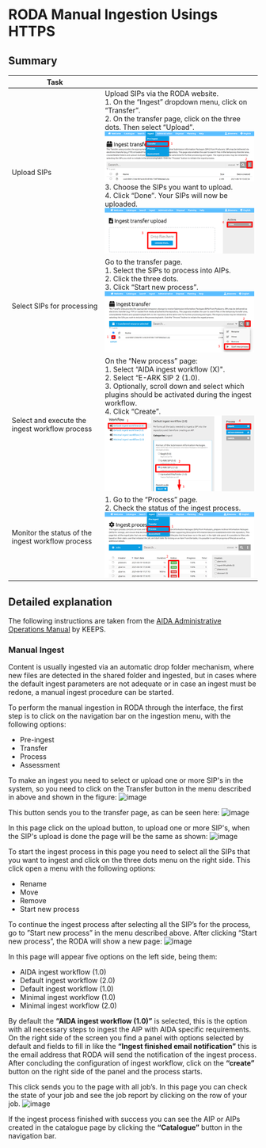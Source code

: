 # RODA Manual Ingestion Usings HTTPS

## Summary

|Task||
|----|-----|
|Upload SIPs|Upload SIPs via the RODA website.</i></span></br>1. On the “Ingest” dropdown menu, click on “Transfer”.</br>2. On the transfer page, click on the three dots. Then select “Upload”.</br><img src="https://github.com/Automatic-Ingest-Digital-Archives/SCALA/blob/main/Referenced%20Files/Pictures/Picture20.png"></br>3. Choose the SIPs you want to upload.</br>4. Click “Done”. Your SIPs will now be uploaded.</br><img src="https://github.com/Automatic-Ingest-Digital-Archives/SCALA/blob/main/Referenced%20Files/Pictures/Picture21.png">|
|Select SIPs for processing|Go to the transfer page.</br>1. Select the SIPs to process into AIPs.</br>2. Click the three dots.</br>3. Click “Start new process”.</br><img src="https://github.com/Automatic-Ingest-Digital-Archives/SCALA/blob/main/Referenced%20Files/Pictures/Picture22.png">|
|Select and execute the ingest workflow process|On the “New process” page:</br>1. Select “AIDA ingest workflow (X)".</br>2. Select “E-ARK SIP 2 (1.0).</br>3. Optionally, scroll down and select which plugins should be activated during the ingest workflow.</br>4. Click “Create”.</br><img src="https://github.com/Automatic-Ingest-Digital-Archives/SCALA/blob/main/Referenced%20Files/Pictures/Picture23.png">|
|Monitor the status of the ingest workflow process|1. Go to the “Process” page.</br>2. Check the status of the ingest process.</br><img src="https://github.com/Automatic-Ingest-Digital-Archives/SCALA/blob/main/Referenced%20Files/Pictures/Picture24.png">|

## Detailed explanation

The following instructions are taken from the [AIDA Administrative Operations Manual](https://github.com/Automatic-Ingest-Digital-Archives/SCALA/blob/main/Referenced%20Files/MU221844%20-%20AIDA%20Administrative%20Operations%20Manual.pdf) by KEEPS.

### Manual Ingest

Content is usually ingested via an automatic drop folder mechanism, where new files are detected in the shared folder and ingested, but in cases where the default ingest parameters are not adequate or in case an ingest must be redone, a manual ingest procedure can be started.

To perform the manual ingestion in RODA through the interface, the first step is to click on the navigation bar on the ingestion menu, with the following options:

* Pre-ingest
* Transfer
* Process
* Assessment

To make an ingest you need to select or upload one or more SIP's in the system, so you need to click on the Transfer button in the menu described in above and shown in the figure:
![image](https://user-images.githubusercontent.com/87436774/153420501-4eb5345f-a2b4-46b1-a1f5-e049af1be339.png)

This button sends you to the transfer page, as can be seen here:
![image](https://user-images.githubusercontent.com/87436774/153420598-5c812251-42aa-4d01-9e00-3dd7b90de333.png)

In this page click on the upload button, to upload one or more SIP's, when the SIP's upload is done the page will be the same as shown:
![image](https://user-images.githubusercontent.com/87436774/153420709-7d47a967-539b-45e2-aab7-48d7750dac11.png)

To start the ingest process in this page you need to select all the SIPs that you want to ingest and click on the three dots menu on the right side. This click open a menu with the following options:

* Rename
* Move
* Remove
* Start new process

To continue the ingest process after selecting all the SIP’s for the process, go to ”Start new process” in the menu described above. After clicking “Start new process”, the RODA will show a new page:
![image](https://user-images.githubusercontent.com/87436774/153420960-2e9e5489-3b6d-47f9-a3c9-ee3c607f7135.png)

In this page will appear five options on the left side, being them:

* AIDA ingest workflow (1.0)
* Default ingest workflow (2.0)
* Default ingest workflow (1.0)
* Minimal ingest workflow (1.0)
* Minimal ingest workflow (2.0)

By default the __“AIDA ingest workflow (1.0)”__ is selected, this is the option with all necessary steps to ingest the AIP with AIDA specific requirements. On the right side of the screen you find a panel with options selected by default and fields to fill in like the __“Ingest finished email notification”__ this is the email address that RODA will send the notification of the ingest process. After concluding the configuration of ingest workflow, click on the __“create”__ button on the right side of the panel and the process starts.

This click sends you to the page with all job’s. In this page you can check the state of your job and see the job report by clicking on the row of your job.
![image](https://user-images.githubusercontent.com/87436774/153421251-f32e3e28-dcf9-4982-9197-1bf22abb3568.png)

If the ingest process finished with success you can see the AIP or AIPs created in the catalogue page by clicking the __“Catalogue”__ button in the navigation bar.
